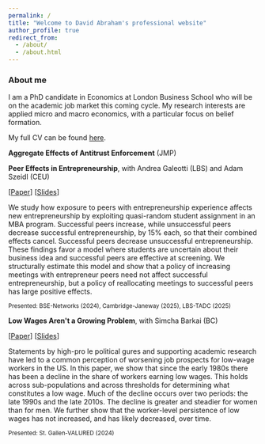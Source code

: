 ```yaml
---
permalink: /
title: "Welcome to David Abraham's professional website"
author_profile: true
redirect_from: 
  - /about/
  - /about.html
---
```


### About me

I am a PhD candidate in Economics at London Business School who will be on the academic job market this coming cycle. My research interests are applied micro and macro economics, with a particular focus on belief formation.

My full CV can be found [here](https://www.dropbox.com/scl/fi/uheceocapaizkszx9dmac/David_Abraham_CV.pdf?rlkey=fq73jilr4vi2b2e1wvm3vu27p&dl=0).


**Aggregate Effects of Antitrust Enforcement** (JMP)


**Peer Effects in Entrepreneurship**, with Andrea Galeotti (LBS) and Adam Szeidl (CEU)

[[Paper](https://www.dropbox.com/scl/fi/bgk0hvw87r1imb24mdtm8/peer_effects_in_entrepreneurship_20250521.pdf?rlkey=6k9p8dmeyjkua933d0ed79u3j&dl=0)] [[Slides](https://www.dropbox.com/scl/fi/v1s79u5u9pfyrk1ifccmm/Peer_Effects_in_Entrepreneurship.pdf?rlkey=csqtqcx9sm8kbiypk4ht1yf9s&dl=0)]

We study how exposure to peers with entrepreneurship experience affects new entrepreneurship by exploiting quasi-random student assignment in an MBA program. Successful peers increase, while unsuccessful peers decrease successful entrepreneurship, by 15\% each, so that their combined effects cancel. Successful peers decrease unsuccessful entrepreneurship. These findings favor a model where students are uncertain about their business idea and successful peers are effective at screening. We structurally estimate this model and show that a policy of increasing meetings with entrepreneur peers need not affect successful entrepreneurship, but a policy of reallocating meetings to successful peers has large positive effects.

<sub>Presented: BSE-Networks (2024), Cambridge-Janeway (2025), LBS-TADC (2025)</sub>


**Low Wages Aren't a Growing Problem**, with Simcha Barkai (BC)

[[Paper](https://papers.ssrn.com/sol3/papers.cfm?abstract_id=4231412)] [[Slides](https://www.dropbox.com/scl/fi/nrzhcgvqbpj6l937z4syq/SimchaDavid_LowWages_David_Slides.pdf?rlkey=xxuywcf0vtv1yv0u5muk87smv&dl=0)]

Statements by high-pro le political gures and supporting academic research have led to a common perception of worsening job prospects for low-wage workers in the US. In this paper, we show that since the early 1980s there has been a decline in the share of workers earning low wages. This holds across sub-populations and across thresholds for determining what constitutes a low wage. Much of the decline occurs over two periods: the late 1990s and the late 2010s. The decline is greater and steadier for women than for men. We further show that the worker-level persistence of low wages has not increased, and has likely decreased, over time.

<sub>Presented: St. Gallen-VALURED (2024) </sub>
